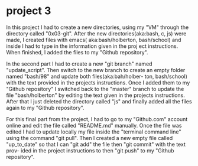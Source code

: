 # project 3

In this project I had to create  a new directories, using my "VM" through the directory called
"0x03-git". After the new directories(aka:bash, c, js) were made, I created files with emacs(
aka:bash/holberton, bash/school) and inside I had to type in the information given in the proj
ect instructions. When finished, I added the files to my "Github repository".

In the second part I had to create a new "git branch" named "update_script". Then switch to 
the new branch to create an empty folder named "bash/98" and update both files(aka:bah/holber-
ton, bash/school) with the text provided in the projects instructions. Once I added them to my 
"Github repository" I switched back to the "master" branch to update the file "bash/holberton" 
by editing the text given in the projects instructions. After that I just deleted the directory
called "js" and finally added all the files again to my "Github repository".

For this final part from the project, I had to go to my "Github.com" account online and edit
the file called "README.md" manually. Once the file was edited I had to update locally my file 
inside the "terminal command line" using the command "git pull". Then I created a new empty 
file called "up_to_date" so that I can "git add" the file then "git commit" with the text prov-
ided in the project instructions to then "git push" to my "Github repository".
